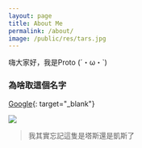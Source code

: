```yaml
---
layout: page
title: About Me
permalink: /about/
image: /public/res/tars.jpg
---
```


嗨大家好，我是Proto (´・ω・`)  


### 為啥取這個名字
[Google](https://google.com){: target="_blank"}

![](/public/res/tars.jpg)

 > 我其實忘記這隻是塔斯還是凱斯了

